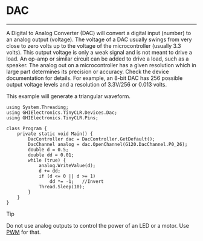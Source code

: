 # DAC
---
A Digital to Analog Converter (DAC) will convert a digital input (number) to an analog output (voltage). The voltage of a DAC usually swings from very close to zero volts up to the voltage of the microcontroller (usually 3.3 volts). This output voltage is only a weak signal and is not meant to drive a load. An op-amp or similar circuit can be added to drive a load, such as a speaker.
The analog out on a microcontroller has a given resolution which in large part determines its precision or accuracy. Check the device documentation for details. For example, an 8-bit DAC has 256 possible output voltage levels and a resolution of 3.3V/256 or 0.013 volts.

This example will generate a triangular waveform.

```
using System.Threading;
using GHIElectronics.TinyCLR.Devices.Dac;
using GHIElectronics.TinyCLR.Pins;

class Program {
    private static void Main() {
        DacController dac = DacController.GetDefault();
        DacChannel analog = dac.OpenChannel(G120.DacChannel.P0_26);
        double d = 0.5;
        double dd = 0.01;
        while (true) {
            analog.WriteValue(d);
            d += dd;
            if (d <= 0 || d >= 1)
                dd *= -1;   //Invert
            Thread.Sleep(10);
        }
    }
}

```

> [!Tip]
> Do not use analog outputs to control the power of an LED or a motor. Use [PWM](pwm.md) for that.
